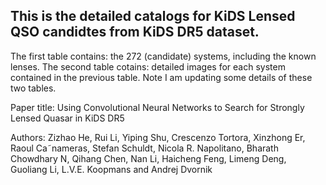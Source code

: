 ## This is the detailed catalogs for KiDS Lensed QSO candidtes from KiDS DR5 dataset.
The first table contains: the 272 (candidate) systems, including the known lenses.
The second table cotains: detailed images for each system contained in the previous table.
Note I am updating some details of these two tables.

Paper title: Using Convolutional Neural Networks to Search for Strongly Lensed Quasar in KiDS DR5

Authors: Zizhao He, Rui Li, Yiping Shu, Crescenzo Tortora, Xinzhong Er, Raoul Ca˜nameras, Stefan Schuldt, Nicola R. Napolitano, Bharath Chowdhary N, Qihang Chen, Nan Li, Haicheng Feng, Limeng Deng, Guoliang Li, L.V.E. Koopmans and Andrej Dvornik
